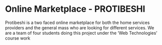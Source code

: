 # Online Marketplace - PROTIBESHI
Protibeshi is a two faced online marketplace for both the home services providers and the general mass who are looking for different services. We are a team of four students doing this project under the ‘Web Technologies’ course work
